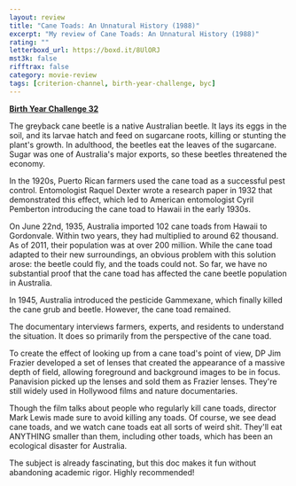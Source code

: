 ```yaml
---
layout: review
title: "Cane Toads: An Unnatural History (1988)"
excerpt: "My review of Cane Toads: An Unnatural History (1988)"
rating: ""
letterboxd_url: https://boxd.it/8UlORJ
mst3k: false
rifftrax: false
category: movie-review
tags: [criterion-channel, birth-year-challenge, byc]
---
```


<b><a href="https://boxd.it/sWI7Y" target="_blank" rel="noopener">Birth Year Challenge 32</a></b>

The greyback cane beetle is a native Australian beetle. It lays its eggs in the soil, and its larvae hatch and feed on sugarcane roots, killing or stunting the plant's growth. In adulthood, the beetles eat the leaves of the sugarcane. Sugar was one of Australia's major exports, so these beetles threatened the economy.

In the 1920s, Puerto Rican farmers used the cane toad as a successful pest control. Entomologist Raquel Dexter wrote a research paper in 1932 that demonstrated this effect, which led to American entomologist Cyril Pemberton introducing the cane toad to Hawaii in the early 1930s.

On June 22nd, 1935, Australia imported 102 cane toads from Hawaii to Gordonvale. Within two years, they had multiplied to around 62 thousand. As of 2011, their population was at over 200 million. While the cane toad adapted to their new surroundings, an obvious problem with this solution arose: the beetle could fly, and the toads could not. So far, we have no substantial proof that the cane toad has affected the cane beetle population in Australia.

In 1945, Australia introduced the pesticide Gammexane, which finally killed the cane grub and beetle. However, the cane toad remained.

The documentary interviews farmers, experts, and residents to understand the situation. It does so primarily from the perspective of the cane toad.

To create the effect of looking up from a cane toad's point of view, DP Jim Frazier developed a set of lenses that created the appearance of a massive depth of field, allowing foreground and background images to be in focus. Panavision picked up the lenses and sold them as Frazier lenses. They're still widely used in Hollywood films and nature documentaries.

Though the film talks about people who regularly kill cane toads, director Mark Lewis made sure to avoid killing any toads. Of course, we see dead cane toads, and we watch cane toads eat all sorts of weird shit. They'll eat ANYTHING smaller than them, including other toads, which has been an ecological disaster for Australia.

The subject is already fascinating, but this doc makes it fun without abandoning academic rigor. Highly recommended!
